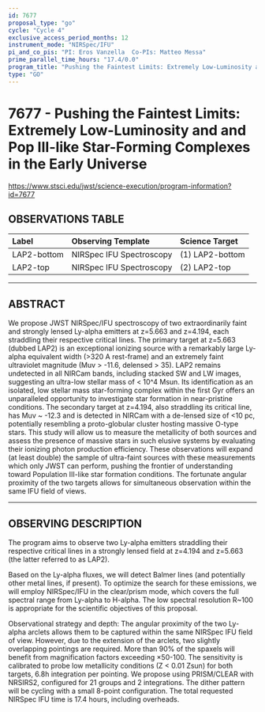 ```yaml
---
id: 7677
proposal_type: "go"
cycle: "Cycle 4"
exclusive_access_period_months: 12
instrument_mode: "NIRSpec/IFU"
pi_and_co_pis: "PI: Eros Vanzella  Co-PIs: Matteo Messa"
prime_parallel_time_hours: "17.4/0.0"
program_title: "Pushing the Faintest Limits: Extremely Low-Luminosity and and Pop III-like Star-Forming Complexes in the Early Universe"
type: "GO"
---
```

# 7677 - Pushing the Faintest Limits: Extremely Low-Luminosity and and Pop III-like Star-Forming Complexes in the Early Universe
https://www.stsci.edu/jwst/science-execution/program-information?id=7677
## OBSERVATIONS TABLE
| Label        | Observing Template       | Science Target     |
| :----------- | :----------------------- | :----------------- |
| LAP2-bottom  | NIRSpec IFU Spectroscopy | (1) LAP2-bottom    |
| LAP2-top     | NIRSpec IFU Spectroscopy | (2) LAP2-top       |

---

## ABSTRACT

We propose JWST NIRSpec/IFU spectroscopy of two extraordinarily faint and strongly lensed Ly-alpha emitters at z=5.663 and z=4.194, each straddling their respective critical lines. The primary target at z=5.663 (dubbed LAP2) is an exceptional ionizing source with a remarkably large Ly-alpha equivalent width (>320 A rest-frame) and an extremely faint ultraviolet magnitude (Muv > -11.6, delensed > 35). LAP2 remains undetected in all NIRCam bands, including stacked SW and LW images, suggesting an ultra-low stellar mass of < 10^4 Msun. Its identification as an isolated, low stellar mass star-forming complex within the first Gyr offers an unparalleled opportunity to investigate star formation in near-pristine conditions. The secondary target at z=4.194, also straddling its critical line, has Muv ~ -12.3 and is detected in NIRCam with a de-lensed size of <10 pc, potentially resembling a proto-globular cluster hosting massive O-type stars. This study will allow us to measure the metallicity of both sources and assess the presence of massive stars in such elusive systems by evaluating their ionizing photon production efficiency. These observations will expand (at least double) the sample of ultra-faint sources with these measurements which only JWST can perform, pushing the frontier of understanding toward Population III-like star formation conditions. The fortunate angular proximity of the two targets allows for simultaneous observation within the same IFU field of views.

---

## OBSERVING DESCRIPTION

The program aims to observe two Ly-alpha emitters straddling their respective critical lines in a strongly lensed field at z=4.194 and z=5.663 (the latter referred to as LAP2).

Based on the Ly-alpha fluxes, we will detect Balmer lines (and potentially other metal lines, if present). To optimize the search for these emissions, we will employ NIRSpec/IFU in the clear/prism mode, which covers the full spectral range from Ly-alpha to H-alpha. The low spectral resolution R~100 is appropriate for the scientific objectives of this proposal.

Observational strategy and depth:
The angular proximity of the two Ly-alpha arclets allows them to be captured within the same NIRSpec IFU field of view. However, due to the extension of the arclets, two slightly overlapping pointings are required. More than 90% of the spaxels will benefit from magnification factors exceeding ×50-100.
The sensitivity is calibrated to probe low metallicity conditions (Z < 0.01 Zsun) for both targets, 6.8h integration per pointing. We propose using PRISM/CLEAR with NRSIRS2, configured for 21 groups and 2 integrations. The dither pattern will be cycling with a small 8-point configuration.
The total requested NIRSpec IFU time is 17.4 hours, including overheads.